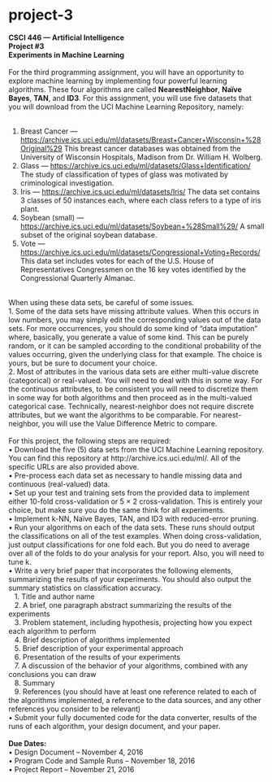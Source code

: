 # project-3
<b>CSCI 446 — Artificial Intelligence<br>
Project #3<br>
Experiments in Machine Learning</b><br>
<br>
For the third programming assignment, you will have an opportunity to explore machine learning by
implementing four powerful learning algorithms. These four algorithms are called <b>NearestNeighbor</b>,
<b>Naïve Bayes</b>, <b>TAN</b>, and <b>ID3</b>. For this assignment, you will use five datasets that you will download from
the UCI Machine Learning Repository, namely:<br>
<br>
1. Breast Cancer — https://archive.ics.uci.edu/ml/datasets/Breast+Cancer+Wisconsin+%28Original%29
This breast cancer databases was obtained from the University of Wisconsin Hospitals, Madison from
Dr. William H. Wolberg.<br>
2. Glass — https://archive.ics.uci.edu/ml/datasets/Glass+Identification/
The study of classification of types of glass was motivated by criminological investigation.<br>
3. Iris — https://archive.ics.uci.edu/ml/datasets/Iris/
The data set contains 3 classes of 50 instances each, where each class refers to a type of iris plant.<br>
4. Soybean (small) — https://archive.ics.uci.edu/ml/datasets/Soybean+%28Small%29/
A small subset of the original soybean database.<br>
5. Vote — https://archive.ics.uci.edu/ml/datasets/Congressional+Voting+Records/
This data set includes votes for each of the U.S. House of Representatives Congressmen on the 16 key
votes identified by the Congressional Quarterly Almanac.<br>
<br>
When using these data sets, be careful of some issues.<br>
1. Some of the data sets have missing attribute values. When this occurs in low numbers, you may simply
edit the corresponding values out of the data sets. For more occurrences, you should do some kind of
“data imputation” where, basically, you generate a value of some kind. This can be purely random, or
it can be sampled according to the conditional probability of the values occurring, given the underlying
class for that example. The choice is yours, but be sure to document your choice.<br>
2. Most of attributes in the various data sets are either multi-value discrete (categorical) or real-valued.
You will need to deal with this in some way. For the continuous attributes, to be consistent you will need
to discretize them in some way for both algorithms and then proceed as in the multi-valued categorical
case. Technically, nearest-neighbor does not require discrete attributes, but we want the algorithms to
be comparable. For nearest-neighbor, you will use the Value Difference Metric to compare.<br>
<br>
For this project, the following steps are required:<br>
• Download the five (5) data sets from the UCI Machine Learning repository. You can find this repository
at http://archive.ics.uci.edu/ml/. All of the specific URLs are also provided above.<br>
• Pre-process each data set as necessary to handle missing data and continuous (real-valued) data.<br>
• Set up your test and training sets from the provided data to implement either 10-fold cross-validation
or 5 × 2 cross-validation. This is entirely your choice, but make sure you do the same think for all
experiments.<br>
• Implement k-NN, Naïve Bayes, TAN, and ID3 with reduced-error pruning.<br>
• Run your algorithms on each of the data sets. These runs should output the classifications on all of
the test examples. When doing cross-validation, just output classifications for one fold each. But you
do need to average over all of the folds to do your analysis for your report. Also, you will need to tune
k.<br>
• Write a very brief paper that incorporates the following elements, summarizing the results of your
experiments. You should also output the summary statistics on classification accuracy.<br>
&nbsp;&nbsp;&nbsp;1. Title and author name<br>
&nbsp;&nbsp;&nbsp;2. A brief, one paragraph abstract summarizing the results of the experiments<br>
&nbsp;&nbsp;&nbsp;3. Problem statement, including hypothesis, projecting how you expect each algorithm to perform<br>
&nbsp;&nbsp;&nbsp;4. Brief description of algorithms implemented<br>
&nbsp;&nbsp;&nbsp;5. Brief description of your experimental approach<br>
&nbsp;&nbsp;&nbsp;6. Presentation of the results of your experiments<br>
&nbsp;&nbsp;&nbsp;7. A discussion of the behavior of your algorithms, combined with any conclusions you can draw<br>
&nbsp;&nbsp;&nbsp;8. Summary<br>
&nbsp;&nbsp;&nbsp;9. References (you should have at least one reference related to each of the algorithms implemented,
a reference to the data sources, and any other references you consider to be relevant)<br>
• Submit your fully documented code for the data converter, results of the runs of each algorithm, your
design document, and your paper.<br>
<br>
<b>Due Dates:</b><br>
• Design Document – November 4, 2016<br>
• Program Code and Sample Runs – November 18, 2016<br>
• Project Report – November 21, 2016<br>
